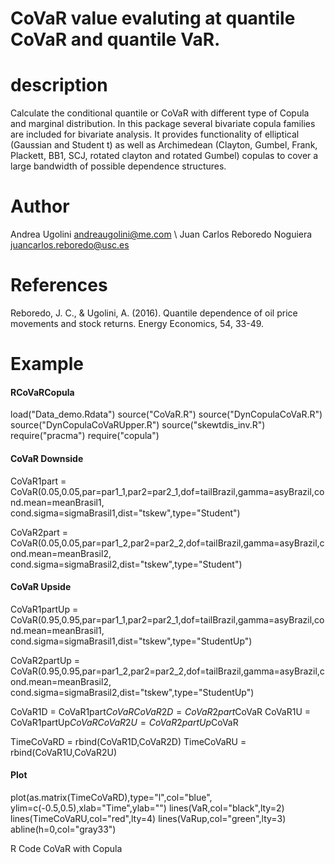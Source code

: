 # CoVaR value evaluting at quantile CoVaR and quantile VaR.

# description
Calculate the conditional quantile or CoVaR with different type of Copula and marginal distribution. In this package several bivariate copula families are included for bivariate analysis.
It provides functionality of elliptical (Gaussian and Student t) as well as Archimedean (Clayton, Gumbel, Frank, Plackett, BB1, SCJ, rotated clayton and rotated Gumbel) copulas to cover a large bandwidth of possible dependence structures.



# Author 
Andrea Ugolini <andreaugolini@me.com> \\
Juan Carlos Reboredo Noguiera <juancarlos.reboredo@usc.es>

# References
Reboredo, J. C., & Ugolini, A. (2016). 
Quantile dependence of oil price movements and stock returns. Energy Economics, 54, 33-49.

# Example
#### RCoVaRCopula
load("Data_demo.Rdata")
source("CoVaR.R")
source("DynCopulaCoVaR.R")
source("DynCopulaCoVaRUpper.R")
source("skewtdis_inv.R")
require("pracma")
require("copula")

#### CoVaR Downside

CoVaR1part = CoVaR(0.05,0.05,par=par1_1,par2=par2_1,dof=tailBrazil,gamma=asyBrazil,cond.mean=meanBrasil1,
             cond.sigma=sigmaBrasil1,dist="tskew",type="Student")

CoVaR2part = CoVaR(0.05,0.05,par=par1_2,par2=par2_2,dof=tailBrazil,gamma=asyBrazil,cond.mean=meanBrasil2,
             cond.sigma=sigmaBrasil2,dist="tskew",type="Student")
#### CoVaR Upside

CoVaR1partUp = CoVaR(0.95,0.95,par=par1_1,par2=par2_1,dof=tailBrazil,gamma=asyBrazil,cond.mean=meanBrasil1,
               cond.sigma=sigmaBrasil1,dist="tskew",type="StudentUp")

CoVaR2partUp = CoVaR(0.95,0.95,par=par1_2,par2=par2_2,dof=tailBrazil,gamma=asyBrazil,cond.mean=meanBrasil2,
               cond.sigma=sigmaBrasil2,dist="tskew",type="StudentUp")

CoVaR1D = CoVaR1part$CoVaR
CoVaR2D = CoVaR2part$CoVaR
CoVaR1U = CoVaR1partUp$CoVaR
CoVaR2U = CoVaR2partUp$CoVaR

TimeCoVaRD = rbind(CoVaR1D,CoVaR2D)
TimeCoVaRU = rbind(CoVaR1U,CoVaR2U)

#### Plot
plot(as.matrix(TimeCoVaRD),type="l",col="blue",
     ylim=c(-0.5,0.5),xlab="Time",ylab="")
lines(VaR,col="black",lty=2)
lines(TimeCoVaRU,col="red",lty=4)
lines(VaRup,col="green",lty=3)
abline(h=0,col="gray33")

R Code CoVaR with Copula
